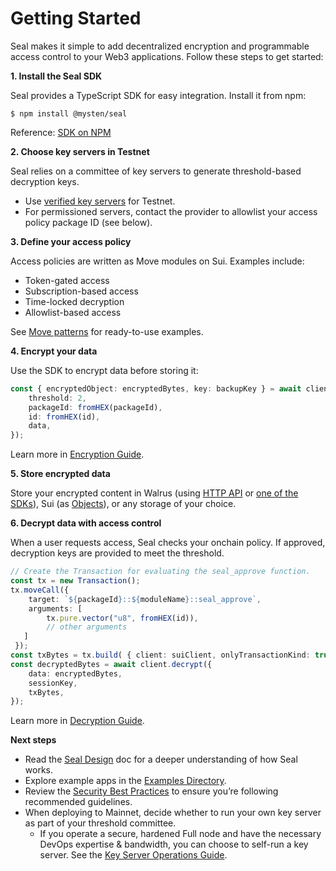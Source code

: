 # Getting Started

Seal makes it simple to add decentralized encryption and programmable access control to your Web3 applications. Follow these steps to get started:

**1. Install the Seal SDK**

Seal provides a TypeScript SDK for easy integration. Install it from npm:

```shell
$ npm install @mysten/seal
```

Reference: [SDK on NPM](https://www.npmjs.com/package/@mysten/seal)

**2. Choose key servers in Testnet**

Seal relies on a committee of key servers to generate threshold-based decryption keys.

- Use [verified key servers](./Pricing.md#verified-key-servers) for Testnet.
- For permissioned servers, contact the provider to allowlist your access policy package ID (see below).

**3. Define your access policy**

Access policies are written as Move modules on Sui. Examples include:

- Token-gated access
- Subscription-based access
- Time-locked decryption
- Allowlist-based access

See [Move patterns](https://github.com/MystenLabs/seal/tree/main/move/patterns/sources) for ready-to-use examples.

**4. Encrypt your data**

Use the SDK to encrypt data before storing it:

```typescript
const { encryptedObject: encryptedBytes, key: backupKey } = await client.encrypt({
    threshold: 2,
    packageId: fromHEX(packageId),
    id: fromHEX(id),
    data,
});
```

Learn more in [Encryption Guide](./UsingSeal.md#encryption).

**5. Store encrypted data**

Store your encrypted content in Walrus (using [HTTP API](https://docs.wal.app/usage/web-api.html) or [one of the SDKs](https://docs.wal.app/usage/sdks.html)), Sui (as [Objects](https://docs.sui.io/concepts/object-model)), or any storage of your choice.

**6. Decrypt data with access control**

When a user requests access, Seal checks your onchain policy. If approved, decryption keys are provided to meet the threshold.

```typescript
// Create the Transaction for evaluating the seal_approve function.
const tx = new Transaction();
tx.moveCall({
    target: `${packageId}::${moduleName}::seal_approve`, 
    arguments: [
        tx.pure.vector("u8", fromHEX(id)),
        // other arguments
   ]
 });  
const txBytes = tx.build( { client: suiClient, onlyTransactionKind: true })
const decryptedBytes = await client.decrypt({
    data: encryptedBytes,
    sessionKey,
    txBytes,
});
```

Learn more in [Decryption Guide](./UsingSeal.md#decryption).

**Next steps**

- Read the [Seal Design](./Design.md) doc for a deeper understanding of how Seal works.
- Explore example apps in the [Examples Directory](https://github.com/MystenLabs/seal/tree/main/examples).
- Review the [Security Best Practices](./SecurityBestPractices.md) to ensure you’re following recommended guidelines.
- When deploying to Mainnet, decide whether to run your own key server as part of your threshold committee.
    - If you operate a secure, hardened Full node and have the necessary DevOps expertise & bandwidth, you can choose to self-run a key server. See the [Key Server Operations Guide](./UsingSeal.md#for-key-server-operators).